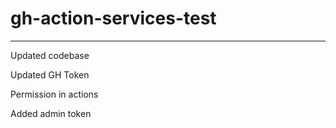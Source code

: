 # gh-action-services-test

---

Updated codebase

Updated GH Token

Permission in actions

Added admin token
